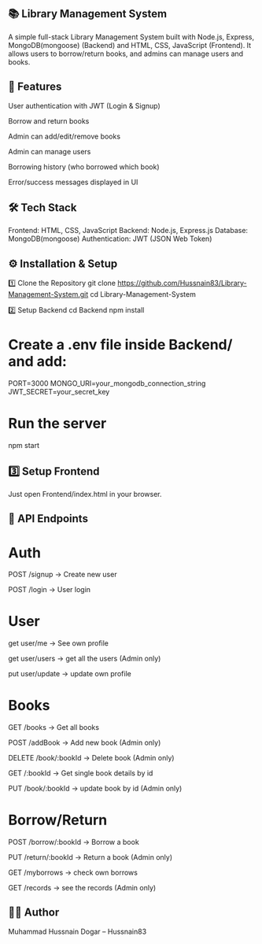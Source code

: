 ## 📚 Library Management System

A simple full-stack Library Management System built with Node.js, Express, MongoDB(mongoose) (Backend) and HTML, CSS, JavaScript (Frontend).
It allows users to borrow/return books, and admins can manage users and books.

## 🚀 Features

User authentication with JWT (Login & Signup)

Borrow and return books

Admin can add/edit/remove books

Admin can manage users

Borrowing history (who borrowed which book)

Error/success messages displayed in UI

## 🛠️ Tech Stack

Frontend: HTML, CSS, JavaScript
Backend: Node.js, Express.js
Database: MongoDB(mongoose)
Authentication: JWT (JSON Web Token)

## ⚙️ Installation & Setup

1️⃣ Clone the Repository
git clone https://github.com/Hussnain83/Library-Management-System.git
cd Library-Management-System

2️⃣ Setup Backend
cd Backend
npm install

# Create a .env file inside Backend/ and add:
PORT=3000
MONGO_URI=your_mongodb_connection_string
JWT_SECRET=your_secret_key

# Run the server
npm start

## 3️⃣ Setup Frontend

Just open Frontend/index.html in your browser.

## 🔑 API Endpoints
 # Auth

POST /signup → Create new user

POST /login → User login

# User

get user/me  → See own profile

get user/users  → get all the users (Admin only)

put user/update  → update own profile

# Books

GET /books → Get all books

POST /addBook → Add new book (Admin only)

DELETE /book/:bookId → Delete book (Admin only)

GET /:bookId → Get single book details by id

PUT /book/:bookId → update book by id (Admin only)


# Borrow/Return

POST /borrow/:bookId → Borrow a book

PUT /return/:bookId → Return a book (Admin only)

GET /myborrows → check own borrows 

GET /records → see the records (Admin only)

## 👨‍💻 Author

Muhammad Hussnain Dogar – Hussnain83

